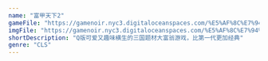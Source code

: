 ```yaml
---
name: "富甲天下2"
gameFile: "https://gamenoir.nyc3.digitaloceanspaces.com/%E5%AF%8C%E7%94%B2%E5%A4%A9%E4%B8%8B2/mk2.zip"
imgFile: "https://gamenoir.nyc3.digitaloceanspaces.com/%E5%AF%8C%E7%94%B2%E5%A4%A9%E4%B8%8B2/original.webp"
shortDescription: "Q版可爱又趣味横生的三国题材大富翁游戏，比第一代更加经典"
genre: "CLS"
---
```

